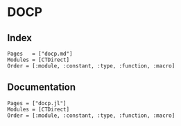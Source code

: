 # DOCP

## Index

```@index
Pages   = ["docp.md"]
Modules = [CTDirect]
Order = [:module, :constant, :type, :function, :macro]
```

## Documentation

```@autodocs
Pages = ["docp.jl"]
Modules = [CTDirect]
Order = [:module, :constant, :type, :function, :macro]
```